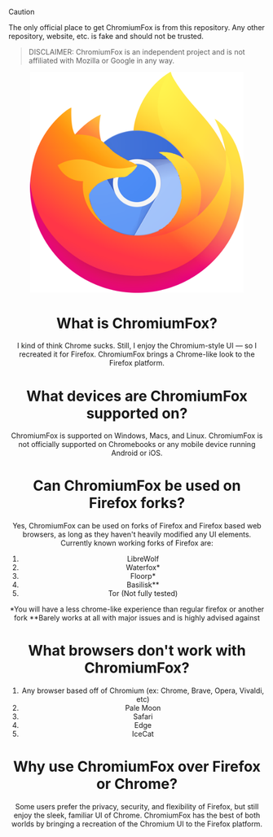 > [!CAUTION]
> The only official place to get ChromiumFox is from this repository. Any other repository, website, etc. is fake and should not be trusted.

> DISCLAIMER:
> ChromiumFox is an independent project and is not affiliated with Mozilla or Google in any way.

<p align="center">
    <img src="https://raw.githubusercontent.com/IOnlyTakeWins/ChromiumFox/refs/heads/main/ChromiumFox-logo.png" width="420">
</p>

<div align="center">


# What is ChromiumFox?
I kind of think Chrome sucks. Still, I enjoy the Chromium-style UI — so I recreated it for Firefox. ChromiumFox brings a Chrome-like look to the Firefox platform.

# What devices are ChromiumFox supported on?
ChromiumFox is supported on Windows, Macs, and Linux. ChromiumFox is not officially supported on Chromebooks or any mobile device running Android or iOS.

# Can ChromiumFox be used on Firefox forks?
Yes, ChromiumFox can be used on forks of Firefox and Firefox based web browsers, as long as they haven't heavily modified any UI elements.
Currently known working forks of Firefox are:
1. LibreWolf
2. Waterfox*
3. Floorp*
4. Basilisk**
5. Tor (Not fully tested)

   
*You will have a less chrome-like experience than regular firefox or another fork
**Barely works at all with major issues and is highly advised against

# What browsers don't work with ChromiumFox?
1. Any browser based off of Chromium (ex: Chrome, Brave, Opera, Vivaldi, etc)
2. Pale Moon
3. Safari
4. Edge
5. IceCat


# Why use ChromiumFox over Firefox or Chrome?
Some users prefer the privacy, security, and flexibility of Firefox, but still enjoy the sleek, familiar UI of Chrome. ChromiumFox has the best of both worlds by bringing a recreation of the Chromium UI to the Firefox platform.
